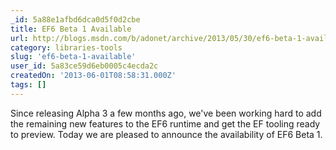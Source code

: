 ```yaml
---
_id: 5a88e1afbd6dca0d5f0d2cbe
title: EF6 Beta 1 Available
url: http://blogs.msdn.com/b/adonet/archive/2013/05/30/ef6-beta-1-available.aspx
category: libraries-tools
slug: 'ef6-beta-1-available'
user_id: 5a83ce59d6eb0005c4ecda2c
createdOn: '2013-06-01T08:58:31.000Z'
tags: []
---
```


Since releasing Alpha 3 a few months ago, we've been working hard to add the remaining new features to the EF6 runtime and get the EF tooling ready to preview. Today we are pleased to announce the availability of EF6 Beta 1.
